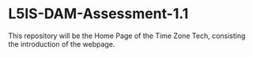 # L5IS-DAM-Assessment-1.1
This repository will be the Home Page of the Time Zone Tech, consisting the introduction of the webpage.
